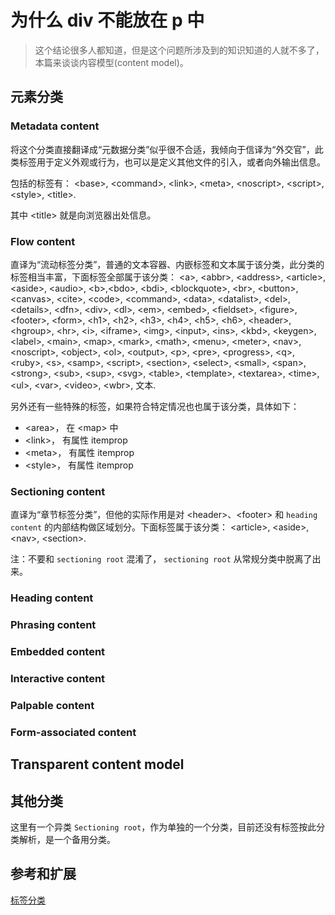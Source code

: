 # 为什么 div 不能放在 p 中

> 这个结论很多人都知道，但是这个问题所涉及到的知识知道的人就不多了，本篇来谈谈内容模型(content model)。

## 元素分类

### Metadata content

将这个分类直接翻译成“元数据分类”似乎很不合适，我倾向于信译为“外交官”，此类标签用于定义外观或行为，也可以是定义其他文件的引入，或者向外输出信息。

包括的标签有： &lt;base>, &lt;command>, &lt;link>, &lt;meta>, &lt;noscript>, &lt;script>, &lt;style>, &lt;title>.

其中 &lt;title> 就是向浏览器出处信息。

### Flow content

直译为“流动标签分类”，普通的文本容器、内嵌标签和文本属于该分类，此分类的标签相当丰富，下面标签全部属于该分类：
 &lt;a>, &lt;abbr>, &lt;address>, &lt;article>, &lt;aside>, &lt;audio>, &lt;b>,&lt;bdo>, &lt;bdi>, &lt;blockquote>, &lt;br>, &lt;button>, &lt;canvas>, &lt;cite>, &lt;code>, &lt;command>, &lt;data>, &lt;datalist>, &lt;del>, &lt;details>, &lt;dfn>, &lt;div>, &lt;dl>, &lt;em>, &lt;embed>, &lt;fieldset>, &lt;figure>, &lt;footer>, &lt;form>, &lt;h1>, &lt;h2>, &lt;h3>, &lt;h4>, &lt;h5>, &lt;h6>, &lt;header>, &lt;hgroup>, &lt;hr>, &lt;i>, &lt;iframe>, &lt;img>, &lt;input>, &lt;ins>, &lt;kbd>, &lt;keygen>, &lt;label>, &lt;main>, &lt;map>, &lt;mark>, &lt;math>, &lt;menu>, &lt;meter>, &lt;nav>, &lt;noscript>, &lt;object>, &lt;ol>, &lt;output>, &lt;p>, &lt;pre>, &lt;progress>, &lt;q>, &lt;ruby>, &lt;s>, &lt;samp>, &lt;script>, &lt;section>, &lt;select>, &lt;small>, &lt;span>, &lt;strong>, &lt;sub>, &lt;sup>, &lt;svg>, &lt;table>, &lt;template>, &lt;textarea>, &lt;time>, &lt;ul>, &lt;var>, &lt;video>, &lt;wbr>, 文本.
 
另外还有一些特殊的标签，如果符合特定情况也也属于该分类，具体如下：

- &lt;area>， 在 &lt;map> 中
- &lt;link>， 有属性 itemprop
- &lt;meta>， 有属性 itemprop
- &lt;style>， 有属性 itemprop

### Sectioning content

直译为“章节标签分类”，但他的实际作用是对 &lt;header>、&lt;footer> 和 `heading content` 的内部结构做区域划分。下面标签属于该分类：
&lt;article>, &lt;aside>, &lt;nav>, &lt;section>. 

注：不要和 `sectioning root` 混淆了， `sectioning root` 从常规分类中脱离了出来。

### Heading content

### Phrasing content

### Embedded content

### Interactive content

### Palpable content

### Form-associated content

## Transparent content model

## 其他分类

这里有一个异类 `Sectioning root`，作为单独的一个分类，目前还没有标签按此分类解析，是一个备用分类。

## 参考和扩展

[标签分类](https://developer.mozilla.org/zh-CN/docs/Web/Guide/HTML/Content_categories)

